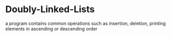 # Doubly-Linked-Lists
a program contains common operations such as insertion, deletion, printing elements in ascending or descending order
